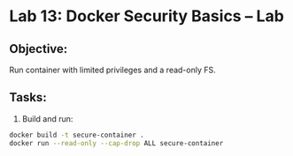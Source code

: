# Lab 13: Docker Security Basics – Lab

## Objective:
Run container with limited privileges and a read-only FS.

## Tasks:
1. Build and run:
```bash
docker build -t secure-container .
docker run --read-only --cap-drop ALL secure-container
```
